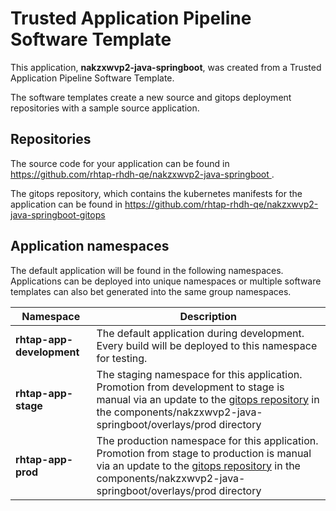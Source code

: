 # Trusted Application Pipeline Software Template

This application, **nakzxwvp2-java-springboot**, was created from a Trusted Application Pipeline Software Template.

The software templates create a new source and gitops deployment repositories with a sample source application. 

## Repositories

The source code for your application can be found in [https://github.com/rhtap-rhdh-qe/nakzxwvp2-java-springboot ](https://github.com/rhtap-rhdh-qe/nakzxwvp2-java-springboot ).
 
The gitops repository, which contains the kubernetes manifests for the application can be found in 
[https://github.com/rhtap-rhdh-qe/nakzxwvp2-java-springboot-gitops ](https://github.com/rhtap-rhdh-qe/nakzxwvp2-java-springboot-gitops ) 

## Application namespaces 

The default application will be found in the following namespaces. Applications can be deployed into unique namespaces or multiple software templates can also bet generated into the same group namespaces.  

|  Namespace   |  Description   |  
| -------- | -------- |   
| **rhtap-app-development** | The default application during development. Every build will be deployed to this namespace for testing. | 
| **rhtap-app-stage** | The staging namespace for this application. Promotion from development to stage is manual via an update to the [gitops repository](https://github.com/rhtap-rhdh-qe/nakzxwvp2-java-springboot-gitops ) in the components/nakzxwvp2-java-springboot/overlays/prod directory |  
| **rhtap-app-prod** | The production namespace for this application. Promotion from stage to production is manual via an update to the [gitops repository](https://github.com/rhtap-rhdh-qe/nakzxwvp2-java-springboot-gitops ) in the components/nakzxwvp2-java-springboot/overlays/prod directory | 